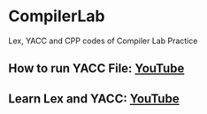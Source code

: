 # CompilerLab
Lex, YACC and CPP codes of Compiler Lab Practice

## How to run YACC File: [YouTube](https://www.youtube.com/watch?v=dl1xPSaScLw)

## Learn Lex and YACC: [YouTube](https://www.youtube.com/playlist?list=PLkB3phqR3X43IRqPT0t1iBfmT5bvn198Z)
